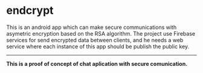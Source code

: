 # endcrypt
This is an android app which can make secure communications with asymetric encryption based on the RSA algorithm. The project use Firebase services for send encrypted data between clients, and he needs a web service where each instance of this app should be publish the public key.

---

**This is a proof of concept of chat aplication with secure comunication.** 